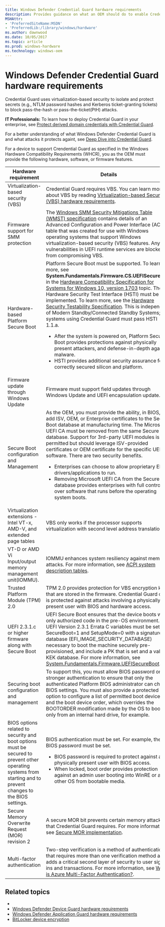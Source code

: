 ```yaml
---
title: Windows Defender Credential Guard hardware requirements
description: Provides guidance on what an OEM should do to enable Credential Guard
MSHAttr:
- 'PreferredSiteName:MSDN'
- 'PreferredLib:/library/windows/hardware'
ms.author: dawnwood
ms.date: 10/05/2017
ms.topic: article
ms.prod: windows-hardware
ms.technology: windows-oem
---
```


# Windows Defender Credential Guard hardware requirements

Credential Guard uses virtualization-based security to isolate and protect secrets (e.g., NTLM password hashes and Kerberos ticket-granting tickets) to block pass-the-hash or pass-the-ticket(PtH) attacks. 

**IT Professionals:** To learn how to deploy Credential Guard in your enterprise, see [Protect derived domain credentials with Credential Guard](https://docs.microsoft.com/en-us/windows/access-protection/credential-guard/credential-guard#hardware-and-software-requirements).

For a better understanding of what Windows Defender Credential Guard is and what attacks it protects againt, see [Deep Dive into Credential Guard](https://mva.microsoft.com/en-us/training-courses/deep-dive-into-credential-guard-16651).


For a device to support Crendential Guard as specified in the Windows Hardware Compatibility Requirements (WHCR), you as the OEM must provide the following hardware, software, or firmware features. 



| Hardware requirement | Details |
|----------------------|---------|
| Virtualization-based security (VBS) | Credential Guard requires VBS. You can learn more about VBS by reading [Virtualization-based Security (VBS) hardware requirements](https://review.docs.microsoft.com/en-us/windows-hardware/design/device-experiences/oem-vbs?branch=dawn-security-toc). |
| Firmware support for SMM protection | The [Windows SMM Security Mitigations Table (WMST) specification](https://docs.microsoft.com/en-us/windows-hardware/drivers/bringup/acpi-system-description-tables) contains details of an Advanced Configuration and Power Interface (ACPI) table that was created for use with Windows operating systems that support Windows virtualization-based security (VBS) features. Any vulnerabilities in UEFI runtime services are blocked from compromising VBS. |
| Hardware-based Platform Secure Boot | Platform Secure Boot must be supported. To learn more, see **System.Fundamentals.Firmware.CS.UEFISecureBoot** in the [Hardware Compatibility Specification for Systems for Windows 10, version 1703](https://docs.microsoft.com/en-us/windows-hardware/design/compatibility/1703/systems) topic. The Hardware Security Test Interface (HSTI) must be implemented. To learn more, see the [Hardware Security Testability Specification](https://msdn.microsoft.com/en-us/library/windows/hardware/mt712332(v=vs.85).aspx). This is independent of Modern Standby/Connected Standby Systems; all systems using Credential Guard must pass HSTI 1.1.a. <ul><li>After the system is powered on, Platform Secure Boot provides protections against physically present attackers, and defense-in-depth against malware.</li><li>HSTI provides additional security assurance for correctly secured silicon and platform.</li></ul> |
| Firmware update through Windows Update | Firmware must support field updates through Windows Update and UEFI encapsulation update. |
| Secure Boot configuration and Management | As the OEM, you must provide the ability, in BIOS, to add ISV, OEM, or Enterprise certificates to the Secure Boot database at manufacturing time. The Microsoft UEFI CA must be removed from the same Secure Boot database. Support for 3rd-party UEFI modules is permitted but should leverage ISV-provided certificates or OEM certificate for the specific UEFI software. There are two security benefits. <ul><li>Enterprises can choose to allow proprietary EFI drivers/applications to run. </li> <li>Removing Microsoft UEFI CA from the Secure Boot database provides enterprises with full control over software that runs before the operating system boots. </li></ul>|
|Virtualization extensions - Intel VT-x, AMD-V, and extended page tables | VBS only works if the processor supports virtualization with second level address translation. | VBS provides isolation of the secure kernel from the rest of Windows. |
| VT-D or AMD Vi Input/output memory management unit(IOMMU). | IOMMU enhances system resiliency against memory attacks. For more information, see [ACPI system description tables](https://docs.microsoft.com/en-us/windows-hardware/drivers/bringup/acpi-system-description-tables). |
| Trusted Platform Module (TPM) 2.0 | TPM 2.0 provides protection for VBS encryption keys that are stored in the firmware. Credential Guard data is protected against attacks involving a physically present user with BIOS and hardware access. |
| UEFI 2.3.1.c or higher firmware along with Secure Boot | UEFI Secure Boot ensures that the device boots with only authorized code in the pre-OS environment. UEFI Version 2.3.1 Errata C variables must be set to SecureBoot=1 and SetupMode=0 with a signature database (EFI_IMAGE_SECURITY_DATABASE) necessary to boot the machine securely pre-provisioned, and include a PK that is set and a valid KEK database. For more information, see [System.Fundamentals.Firmware.UEFISecureBoot](https://docs.microsoft.com/en-us/windows-hardware/design/compatibility/systems#systemfundamentalsfirmwareuefisecureboot). |
| Securing boot configuration and management | To support this, you must allow BIOS password or stronger authentication to ensure that only the authenticated Platform BIOS administrator can change BIOS settings. You must also provide a protected BIOS option to configure a list of permitted boot devices and the boot device order, which overrides the BOOTORDER modification made by the OS to boot only from an internal hard drive, for example.|
| BIOS options related to security and boot options must be secured to prevent other operating systems from starting and to prevent changes to the BIOS settings. |  BIOS authentication must be set. For example, the BIOS password must be set.<ul><li>BIOS password is required to protect against a physically present user with BIOS access.</li><li>When locked, boot order provides protection against an admin user booting into WinRE or any other OS from bootable media. </li></ul> | 
| Secure Memory Overwrite Request (MOR) revision 2 | A secure MOR bit prevents certain memory attacks that Credential Guard requires. For more information, see [Secure MOR implementation](https://docs.microsoft.com/en-us/windows-hardware/drivers/bringup/device-guard-requirements). |
| Multi-factor authentication | Two-step verification is a method of authentication that requires more than one verification method and adds a critical second layer of security to user sign-ins and transactions. For more information, see [What is Azure Multi-Factor Authentication?](https://docs.microsoft.com/en-us/azure/multi-factor-authentication/multi-factor-authentication). |

## Related topics
-
- [Windows Defender Device Guard hardware requirements](OEM-device-guard.md)
- [Windows Defender Application Guard hardware requirements](OEM-app-guard.md)
- [BitLocker device encryption](OEM-device-encryption.md)



 

 







